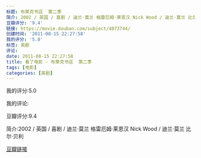 ```yaml
---
标题: 布莱克书店  第二季
简介: 2002 / 英国 / 喜剧 / 迪兰·莫兰 格雷厄姆·莱恩汉 Nick Wood / 迪兰·莫兰 比尔·贝利
豆瓣评分: '9.4'
链接: https://movie.douban.com/subject/4073744/
创建时间: '2011-08-15 22:27:58'
我的评分: '5.0'
标签: 英剧
评论:
date: 2011-08-15 22:27:58
title: 看了电影 - 布莱克书店  第二季
tags: [电影]
categories: [英剧]
---
```


我的评分:5.0

我的评论:

豆瓣评分:9.4

简介:2002 / 英国 / 喜剧 / 迪兰·莫兰 格雷厄姆·莱恩汉 Nick Wood / 迪兰·莫兰 比尔·贝利

[豆瓣链接](https://movie.douban.com/subject/4073744/)

